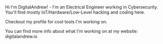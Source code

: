 Hi I'm DigitalAndrew! - I'm an Electrical Engineer working in Cybersecurity. You'll find mostly IoT/Hardware/Low-Level hacking and coding here. 

Checkout my profile for cool tools I'm working on. 

You can find more info about what I'm working on at my website: digitalandrew.io
